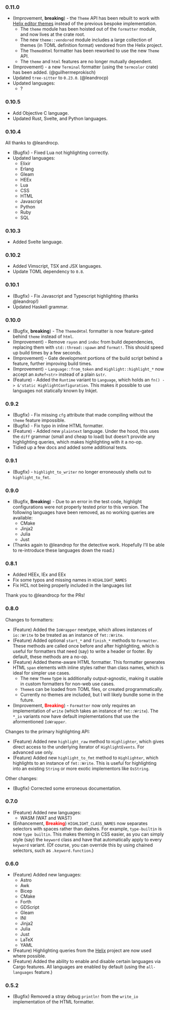 ### 0.11.0
- (Improvement, **breaking**) - the `Theme` API has been rebuilt to work with [Helix editor themes](https://docs.helix-editor.com/themes.html#modifiers) instead of the previous bespoke implementation.
  - The `theme` module has been hoisted out of the `formatter` module, and now lives at the crate root.
  - The new `theme::vendored` module includes a large collection of themes (in TOML definition format) vendored from the Helix project.
  - The `ThemedHtml` formatter has been reworked to use the new `Theme` API.
  - The `theme` and `html` features are no longer mutually dependent.
- (Improvement) - a new `Terminal` formatter (using the `termcolor` crate) has been added. (@guilhermeprokisch)
- Updated `tree-sitter` to `0.23.0`. (@leandrocp)
- Updated languages:
  - ?

### 0.10.5
- Add Objective C language.
- Updated Rust, Svelte, and Python languages.

### 0.10.4
All thanks to @leandrocp.
- (Bugfix) - Fixed Lua not highlighting correctly.
- Updated languages:
  - Elixir
  - Erlang
  - Gleam
  - HEEx
  - Lua
  - CSS
  - HTML
  - Javascript
  - Python
  - Ruby
  - SQL

### 0.10.3
- Added Svelte language.

### 0.10.2
- Added Vimscript, TSX and JSX languages.
- Update TOML dependency to `0.8`.

### 0.10.1
- (Bugfix) - Fix Javascript and Typescript highlighting (thanks @leandrop!)
- Updated Haskell grammar.

### 0.10.0
- (Bugfix, **breaking**) - The `ThemedHtml` formatter is now feature-gated behind `theme` instead of `html`.
- (Improvement) - Remove `rayon` and `indoc` from build dependencies, replacing them with `std::thread::spawn` and `format!`. This should speed up build times by a few seconds.
- (Improvement) - Gate development portions of the build script behind a feature, further improving build times.
- (Improvement) - `Language::from_token` and `Highlight::highlight_*` now accept an `AsRef<str>` instead of a plain `&str`.
- (Feature) - Added the `Runtime` variant to `Language`, which holds an `fn() -> &'static HighlightConfiguration`. This makes it possible to use languages not statically known by Inkjet.

### 0.9.2
- (Bugfix) - Fix missing `cfg` attribute that made compiling without the `theme` feature impossible.
- (Bugfix) - Fix typo in inline HTML formatter.
- (Feature) - Added new `plaintext` language. Under the hood, this uses the `diff` grammar (small and cheap to load) but doesn't provide any highlighting queries, which makes highlighting with it a no-op.
- Tidied up a few docs and added some additional tests.

### 0.9.1
- (Bugfix) - `highlight_to_writer` no longer erroneously shells out to `highlight_to_fmt`.

### 0.9.0
- (Bugfix, **Breaking**) - Due to an error in the test code, highlight configurations were not properly tested prior to this version. The following languages have been removed, as no working queries are available:
    - CMake
    - Jinja2
    - Julia
    - Just
- (Thanks again to @leandrop for the detective work. Hopefully I'll be able to re-introduce these languages down the road.)

### 0.8.1
- Added HEEx, IEx and EEx
- Fix some typos and missing names in `HIGHLIGHT_NAMES`
- Fix HCL not being properly included in the languages list

Thank you to @leandrocp for the PRs!

### 0.8.0
Changes to formatters:
- (Feature) Added the `IoWrapper` newtype, which allows instances of `io::Write` to be treated as an instance of `fmt::Write`.
- (Feature) Added optional `start_*` and `finish_*` methods to `Formatter`. These methods are called once before and after highlighting, which is useful for formatters that need (say) to write a header or footer. By default, these methods are a no-op.
- (Feature) Added theme-aware HTML formatter. This formatter generates HTML `span` elements with inline styles rather than class names, which is ideal for simpler use cases.
  - The new `Theme` type is additionally output-agnostic, making it usable in custom formatters for non-web use cases.
  - `Theme`s can be loaded from TOML files, or created programmatically.
  - Currently no themes are included, but I will likely bundle some in the future.
- (Improvement, <b style="color: #ff0000;">Breaking</b>) - `Formatter` now only requires an implementation of `write` (which takes an instance of `fmt::Write`). The `*_io` variants now have default implementations that use the aformentioned `IoWrapper`.

Changes to the primary highlighting API:
- (Feature) Added new `highlight_raw` method to `Highlighter`, which gives direct access to the underlying iterator of `HighlightEvents`. For advanced use only.
- (Feature) Added new `highlight_to_fmt` method to `Highlighter`, which highlights to an instance of `fmt::Write`. This is useful for highlighting into an existing `String` or more exotic implementors like `OsString`.

Other changes:
- (Bugfix) Corrected some erroneous documentation.

### 0.7.0
- (Feature) Added new languages:
  - WASM (WAT and WAST)
- (Enhancement, <b style="color: #ff0000;">Breaking</b>) `HIGHLIGHT_CLASS_NAMES` now separates selectors with spaces rather than dashes. For example, `type-builtin` is now `type builtin`. This makes theming in CSS easier, as you can simply style (say) the `keyword` class and have that automatically apply to every `keyword` variant. (Of course, you can override this by using chained selectors, such as `.keyword.function`.)

###  0.6.0
- (Feature) Added new languages:
  - Astro
  - Awk
  - Bicep
  - CMake
  - Forth
  - GDScript
  - Gleam
  - INI
  - Jinja2
  - Julia
  - Just
  - LaTeX
  - YAML
- (Feature) Highlighting queries from the [Helix](https://github.com/helix-editor/helix/) project are now used where possible.
- (Feature) Added the ability to enable and disable certain languages via Cargo features. All languages are enabled by default (using the `all-languages` feature.)

### 0.5.2
- (Bugfix) Removed a stray debug `println!` from the `write_io` implementation of the HTML formatter.
